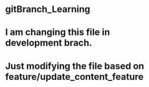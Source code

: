 # gitBranch_Learning
# I am changing this file in development brach.
# Just modifying the file based on feature/update_content_feature

